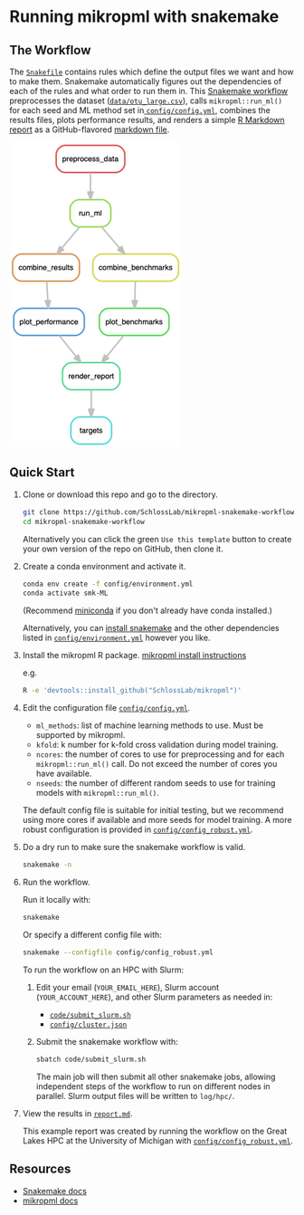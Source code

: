 # Running mikropml with snakemake

## The Workflow

The [`Snakefile`](Snakefile) contains rules which define the output files we want and how to make them.
Snakemake automatically figures out the dependencies of each of the rules and
what order to run them in.
This [Snakemake workflow](Snakefile) preprocesses the dataset ([`data/otu_large.csv`](data/otu_large.csv)),
calls `mikropml::run_ml()` for each seed and ML method set in[ `config/config.yml`](config/config.yml),
combines the results files,
plots performance results,
and renders a simple [R Markdown report](report.Rmd) as a GitHub-flavored [markdown file](report.md).

![rulegraph](figures/rulegraph.png)

## Quick Start

1. Clone or download this repo and go to the directory.

    ``` sh
    git clone https://github.com/SchlossLab/mikropml-snakemake-workflow
    cd mikropml-snakemake-workflow
    ```

    Alternatively you can click the green `Use this template` button to create
    your own version of the repo on GitHub, then clone it.

1. Create a conda environment and activate it.

    ``` sh
    conda env create -f config/environment.yml
    conda activate smk-ML
    ```
    (Recommend [miniconda](https://docs.conda.io/en/latest/miniconda.html)
    if you don't already have conda installed.)

    Alternatively, you can [install snakemake](https://snakemake.readthedocs.io/en/stable/getting_started/installation.html)
    and the other dependencies listed in
    [`config/environment.yml`](config/environment.yml) however you like.

1. Install the mikropml R package. [mikropml install instructions](https://github.com/SchlossLab/mikropml#installation)

    e.g.
    ``` sh
    R -e 'devtools::install_github("SchlossLab/mikropml")'
    ```

1. Edit the configuration file [`config/config.yml`](config/config.yml).
    - `ml_methods`: list of machine learning methods to use. Must be supported by mikropml.
    - `kfold`: k number for k-fold cross validation during model training.
    - `ncores`: the number of cores to use for preprocessing and for each `mikropml::run_ml()` call. Do not exceed the number of cores you have available.
    - `nseeds`: the number of different random seeds to use for training models with `mikropml::run_ml()`.

    The default config file is suitable for initial testing,
    but we recommend using more cores if available and
    more seeds for model training.
    A more robust configuration is provided in
    [`config/config_robust.yml`](config/config_robust.yml).

1. Do a dry run to make sure the snakemake workflow is valid.

    ``` sh
    snakemake -n
    ```

1. Run the workflow.

    Run it locally with:
    ``` sh
    snakemake
    ```

    Or specify a different config file with:
    ``` sh
    snakemake --configfile config/config_robust.yml
    ```

    To run the workflow on an HPC with Slurm:

    1. Edit your email (`YOUR_EMAIL_HERE`), Slurm account (`YOUR_ACCOUNT_HERE`), and other Slurm parameters as needed in:

        - [`code/submit_slurm.sh`](code/submit_slurm.sh)
        - [`config/cluster.json`](config/cluster.json)

    1. Submit the snakemake workflow with:

        ``` sh
        sbatch code/submit_slurm.sh
        ```

        The main job will then submit all other snakemake jobs, allowing
        independent steps of the workflow to run on different nodes in parallel.
        Slurm output files will be written to `log/hpc/`.

1. View the results in [`report.md`](report.md).

    This example report was created by running the workflow on the Great Lakes HPC
    at the University of Michigan with [`config/config_robust.yml`](config/config_robust.yml).

## Resources

- [Snakemake docs](https://snakemake.readthedocs.io/en/stable)
- [mikropml docs](http://www.schlosslab.org/mikropml/)
